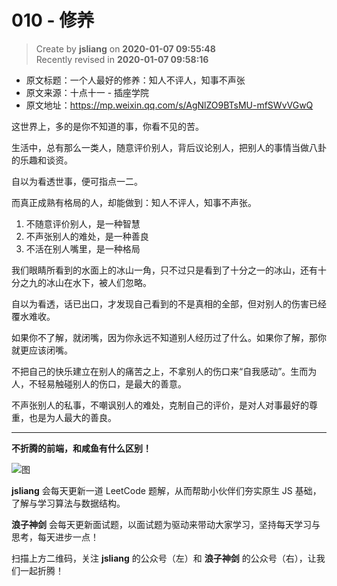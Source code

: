 010 - 修养
===

> Create by **jsliang** on **2020-01-07 09:55:48**  
> Recently revised in **2020-01-07 09:58:16**

* 原文标题：一个人最好的修养：知人不评人，知事不声张
* 原文来源：十点十一 - 插座学院
* 原文地址：https://mp.weixin.qq.com/s/AgNlZO9BTsMU-mfSWvVGwQ

这世界上，多的是你不知道的事，你看不见的苦。

生活中，总有那么一类人，随意评价别人，背后议论别人，把别人的事情当做八卦的乐趣和谈资。

自以为看透世事，便可指点一二。

而真正成熟有格局的人，却能做到：知人不评人，知事不声张。

1. 不随意评价别人，是一种智慧
2. 不声张别人的难处，是一种善良
3. 不活在别人嘴里，是一种格局

我们眼睛所看到的水面上的冰山一角，只不过只是看到了十分之一的冰山，还有十分之九的冰山在水下，被人们忽略。

自以为看透，话已出口，才发现自己看到的不是真相的全部，但对别人的伤害已经覆水难收。

如果你不了解，就闭嘴，因为你永远不知道别人经历过了什么。如果你了解，那你就更应该闭嘴。

不把自己的快乐建立在别人的痛苦之上，不拿别人的伤口来“自我感动”。生而为人，不轻易触碰别人的伤口，是最大的善意。

不声张别人的私事，不嘲讽别人的难处，克制自己的评价，是对人对事最好的尊重，也是为人最大的善良。

---

**不折腾的前端，和咸鱼有什么区别！**

![图](../../../../public-repertory/img/z-index-small.png)

**jsliang** 会每天更新一道 LeetCode 题解，从而帮助小伙伴们夯实原生 JS 基础，了解与学习算法与数据结构。

**浪子神剑** 会每天更新面试题，以面试题为驱动来带动大家学习，坚持每天学习与思考，每天进步一点！

扫描上方二维码，关注 **jsliang** 的公众号（左）和 **浪子神剑** 的公众号（右），让我们一起折腾！


